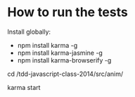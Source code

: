 How to run the tests
====================

Install globally:
* npm install karma -g
* npm install karma-jasmine -g
* npm install karma-browserify -g

cd /tdd-javascript-class-2014/src/anim/

karma start

